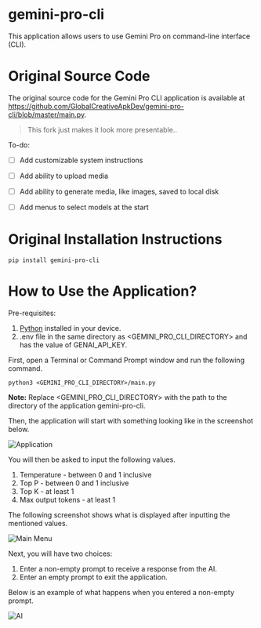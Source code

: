 # gemini-pro-cli

This application allows users to use Gemini Pro on command-line interface (CLI).

# Original Source Code

The original source code for the Gemini Pro CLI application is available at 
https://github.com/GlobalCreativeApkDev/gemini-pro-cli/blob/master/main.py.

> This fork just makes it look more presentable..

To-do:
- [ ] Add customizable system instructions
- [ ] Add ability to upload media
- [ ] Add ability to generate media, like images, saved to local disk
- [ ] Add menus to select models at the start


# Original Installation Instructions

```
pip install gemini-pro-cli
```

# How to Use the Application?

Pre-requisites:
1. [Python](https://www.python.org/downloads/) installed in your device.
2. .env file in the same directory as <GEMINI_PRO_CLI_DIRECTORY> and has the value of GENAI_API_KEY.

First, open a Terminal or Command Prompt window and run the following command.

```
python3 <GEMINI_PRO_CLI_DIRECTORY>/main.py
```

**Note:** Replace <GEMINI_PRO_CLI_DIRECTORY> with the path to the directory of the application gemini-pro-cli.

Then, the application will start with something looking like in the screenshot below.

![Application](images/Application.png)

You will then be asked to input the following values.

1. Temperature - between 0 and 1 inclusive
2. Top P - between 0 and 1 inclusive
3. Top K - at least 1
4. Max output tokens - at least 1

The following screenshot shows what is displayed after inputting the mentioned values.

![Main Menu](images/Main%20Menu.png)

Next, you will have two choices:

1. Enter a non-empty prompt to receive a response from the AI.
2. Enter an empty prompt to exit the application.

Below is an example of what happens when you entered a non-empty prompt.

![AI](images/AI.png)